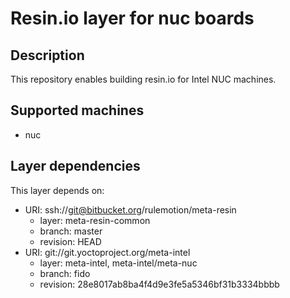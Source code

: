 # Resin.io layer for nuc boards

## Description
This repository enables building resin.io for Intel NUC machines.

## Supported machines
* nuc

## Layer dependencies

This layer depends on:

* URI: ssh://git@bitbucket.org/rulemotion/meta-resin
    * layer: meta-resin-common
    * branch: master
    * revision: HEAD
* URI: git://git.yoctoproject.org/meta-intel
    * layer: meta-intel, meta-intel/meta-nuc
    * branch: fido
    * revision: 28e8017ab8ba4f4d9e3fe5a5346bf31b3334bbbb
